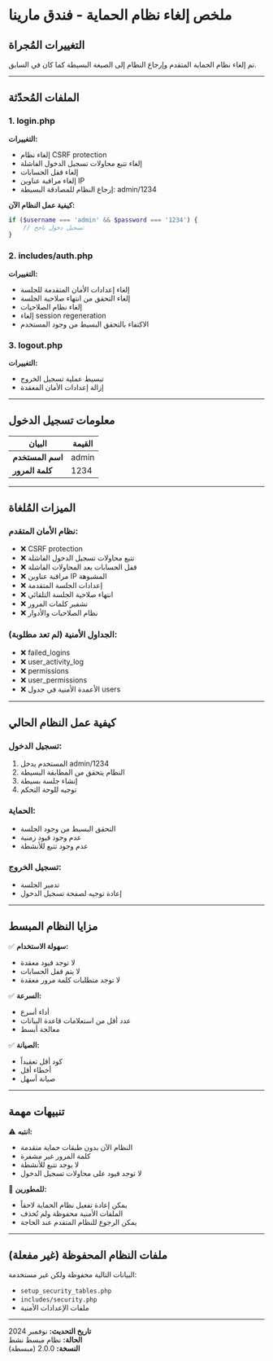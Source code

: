 # ملخص إلغاء نظام الحماية - فندق مارينا

## التغييرات المُجراة

تم إلغاء نظام الحماية المتقدم وإرجاع النظام إلى الصيغة البسيطة كما كان في السابق.

---

## الملفات المُحدّثة

### 1. login.php
**التغييرات:**
- إلغاء نظام CSRF protection
- إلغاء تتبع محاولات تسجيل الدخول الفاشلة
- إلغاء قفل الحسابات
- إلغاء مراقبة عناوين IP
- إرجاع النظام للمصادقة البسيطة: admin/1234

**كيفية عمل النظام الآن:**
```php
if ($username === 'admin' && $password === '1234') {
    // تسجيل دخول ناجح
}
```

### 2. includes/auth.php
**التغييرات:**
- إلغاء إعدادات الأمان المتقدمة للجلسة
- إلغاء التحقق من انتهاء صلاحية الجلسة
- إلغاء نظام الصلاحيات
- إلغاء session regeneration
- الاكتفاء بالتحقق البسيط من وجود المستخدم

### 3. logout.php
**التغييرات:**
- تبسيط عملية تسجيل الخروج
- إزالة إعدادات الأمان المعقدة

---

## معلومات تسجيل الدخول

| البيان | القيمة |
|--------|---------|
| **اسم المستخدم** | admin |
| **كلمة المرور** | 1234 |

---

## الميزات المُلغاة

### نظام الأمان المتقدم:
- ❌ CSRF protection
- ❌ تتبع محاولات تسجيل الدخول الفاشلة
- ❌ قفل الحسابات بعد المحاولات الفاشلة
- ❌ مراقبة عناوين IP المشبوهة
- ❌ إعدادات الجلسة المتقدمة
- ❌ انتهاء صلاحية الجلسة التلقائي
- ❌ تشفير كلمات المرور
- ❌ نظام الصلاحيات والأدوار

### الجداول الأمنية (لم تعد مطلوبة):
- ❌ failed_logins
- ❌ user_activity_log
- ❌ permissions
- ❌ user_permissions
- ❌ الأعمدة الأمنية في جدول users

---

## كيفية عمل النظام الحالي

### تسجيل الدخول:
1. المستخدم يدخل admin/1234
2. النظام يتحقق من المطابقة البسيطة
3. إنشاء جلسة بسيطة
4. توجيه للوحة التحكم

### الحماية:
- التحقق البسيط من وجود الجلسة
- عدم وجود قيود زمنية
- عدم وجود تتبع للأنشطة

### تسجيل الخروج:
- تدمير الجلسة
- إعادة توجيه لصفحة تسجيل الدخول

---

## مزايا النظام المبسط

✅ **سهولة الاستخدام:**
- لا توجد قيود معقدة
- لا يتم قفل الحسابات
- لا توجد متطلبات كلمة مرور معقدة

✅ **السرعة:**
- أداء أسرع
- عدد أقل من استعلامات قاعدة البيانات
- معالجة أبسط

✅ **الصيانة:**
- كود أقل تعقيداً
- أخطاء أقل
- صيانة أسهل

---

## تنبيهات مهمة

⚠️ **انتبه:**
- النظام الآن بدون طبقات حماية متقدمة
- كلمة المرور غير مشفرة
- لا يوجد تتبع للأنشطة
- لا توجد قيود على محاولات تسجيل الدخول

🔧 **للمطورين:**
- يمكن إعادة تفعيل نظام الحماية لاحقاً
- الملفات الأمنية محفوظة ولم تُحذف
- يمكن الرجوع للنظام المتقدم عند الحاجة

---

## ملفات النظام المحفوظة (غير مفعلة)

البيانات التالية محفوظة ولكن غير مستخدمة:
- `setup_security_tables.php`
- `includes/security.php`
- ملفات الإعدادات الأمنية

---

**تاريخ التحديث:** نوفمبر 2024  
**الحالة:** نظام مبسط نشط  
**النسخة:** 2.0.0 (مبسطة)